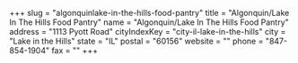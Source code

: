 +++
slug = "algonquinlake-in-the-hills-food-pantry"
title = "Algonquin/Lake In The Hills Food Pantry"
name = "Algonquin/Lake In The Hills Food Pantry"
address = "1113 Pyott Road"
cityIndexKey = "city-il-lake-in-the-hills"
city = "Lake in the Hills"
state = "IL"
postal = "60156"
website = ""
phone = "847-854-1904"
fax = ""
+++
